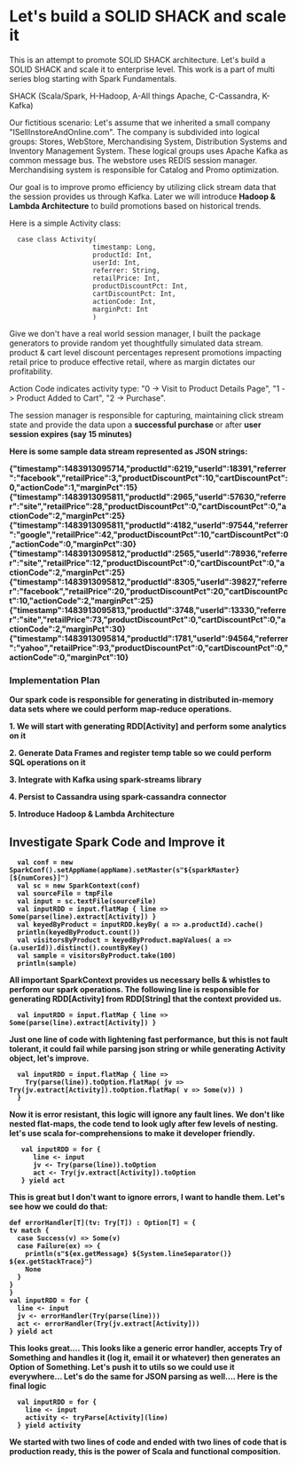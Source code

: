 <h1>Let's build a SOLID SHACK and scale it</h1>

This is an attempt to promote SOLID SHACK architecture. Let's build a SOLID SHACK and scale it to enterprise level.
This work is a part of multi series blog starting with Spark Fundamentals. 

SHACK (Scala/Spark, H-Hadoop, A-All things Apache, C-Cassandra, K-Kafka)

Our fictitious scenario: 
Let's assume that we inherited a small company "ISellInstoreAndOnline.com". The company is subdivided into logical groups: Stores, WebStore, Merchandising System, Distribution Systems and Inventory Management System.
These logical groups uses Apache Kafka as common message bus. The webstore uses REDIS session manager. Merchandising system is responsible for Catalog and Promo optimization.

Our goal is to improve promo efficiency by utilizing click stream data that the session provides us through Kafka. 
Later we will introduce <b>Hadoop & Lambda Architecture</b> to build promotions based on historical trends.   

Here is a simple Activity class:

      case class Activity(
                         timestamp: Long,
                         productId: Int,
                         userId: Int,
                         referrer: String,
                         retailPrice: Int,
                         productDiscountPct: Int,
                         cartDiscountPct: Int,
                         actionCode: Int,
                         marginPct: Int
                         )

Give we don't have a real world session manager, I built the package generators to provide random yet thoughtfully simulated data stream. 
product & cart level discount percentages represent promotions impacting retail price to produce effective retail, where as margin dictates our profitability.

Action Code indicates activity type: "0 -> Visit to Product Details Page", "1 -> Product Added to Cart", "2 -> Purchase". 

The session manager is responsible for capturing, maintaining click stream state and provide the data upon a <b> successful purchase </b> or after <b>user session expires (say 15 minutes)

Here is some sample data stream represented as JSON strings:

{"timestamp":1483913095714,"productId":6219,"userId":18391,"referrer":"facebook","retailPrice":3,"productDiscountPct":10,"cartDiscountPct":0,"actionCode":1,"marginPct":15}
{"timestamp":1483913095811,"productId":2965,"userId":57630,"referrer":"site","retailPrice":28,"productDiscountPct":0,"cartDiscountPct":0,"actionCode":2,"marginPct":25}
{"timestamp":1483913095811,"productId":4182,"userId":97544,"referrer":"google","retailPrice":42,"productDiscountPct":10,"cartDiscountPct":0,"actionCode":0,"marginPct":30}
{"timestamp":1483913095812,"productId":2565,"userId":78936,"referrer":"site","retailPrice":12,"productDiscountPct":0,"cartDiscountPct":0,"actionCode":2,"marginPct":25}
{"timestamp":1483913095812,"productId":8305,"userId":39827,"referrer":"facebook","retailPrice":20,"productDiscountPct":20,"cartDiscountPct":10,"actionCode":2,"marginPct":25}
{"timestamp":1483913095813,"productId":3748,"userId":13330,"referrer":"site","retailPrice":73,"productDiscountPct":0,"cartDiscountPct":0,"actionCode":2,"marginPct":30}
{"timestamp":1483913095814,"productId":1781,"userId":94564,"referrer":"yahoo","retailPrice":93,"productDiscountPct":0,"cartDiscountPct":0,"actionCode":0,"marginPct":10}

<h3>Implementation Plan</h3>

Our spark code is responsible for generating in distributed in-memory data sets where we could perform map-reduce operations. 
<p> 1. We will start with generating RDD[Activity] and perform some analytics on it </p>
<p> 2. Generate Data Frames and register temp table so we could perform SQL operations on it </p>
<p> 3. Integrate with Kafka using spark-streams library </p>
<p> 4. Persist to Cassandra using spark-cassandra connector </p>
<p> 5. Introduce Hadoop & Lambda Architecture </p>

<h2>Investigate Spark Code and Improve it </h2>

      val conf = new SparkConf().setAppName(appName).setMaster(s"${sparkMaster}[${numCores}]")
      val sc = new SparkContext(conf)
      val sourceFile = tmpFile
      val input = sc.textFile(sourceFile)
      val inputRDD = input.flatMap { line => Some(parse(line).extract[Activity]) }
      val keyedByProduct = inputRDD.keyBy( a => a.productId).cache()
      println(keyedByProduct.count())
      val visitorsByProduct = keyedByProduct.mapValues( a => (a.userId)).distinct().countByKey()
      val sample = visitorsByProduct.take(100)
      println(sample)

All important SparkContext provides us necessary bells & whistles to perform our spark operations.
The following line is responsible for generating RDD[Activity] from RDD[String] that the context provided us.

      val inputRDD = input.flatMap { line => Some(parse(line).extract[Activity]) }

Just one line of code with lightening fast performance, but this is not fault tolerant, it could fail while parsing json string or while generating Activity object, let's improve.

      val inputRDD = input.flatMap { line =>
        Try(parse(line)).toOption.flatMap( jv => Try(jv.extract[Activity]).toOption.flatMap( v => Some(v)) )
      }

Now it is error resistant, this logic will ignore any fault lines. 
We don't like nested flat-maps, the code tend to look ugly after few levels of nesting. let's use scala for-comprehensions to make it developer friendly.
   
       val inputRDD = for {
          line <- input
          jv <- Try(parse(line)).toOption
          act <- Try(jv.extract[Activity]).toOption
       } yield act
       
This is great but I don't want to ignore errors, I want to handle them. Let's see how we could do that:

    def errorHandler[T](tv: Try[T]) : Option[T] = {
    tv match {
      case Success(v) => Some(v)
      case Failure(ex) => {
        println(s"${ex.getMessage} ${System.lineSeparator()} ${ex.getStackTrace}")
        None
      }
    }
    }  
    val inputRDD = for {
      line <- input
      jv <- errorHandler(Try(parse(line)))
      act <- errorHandler(Try(jv.extract[Activity]))
    } yield act

  This looks great.... This looks like a generic error handler, accepts Try of Something and handles it (log it, email it or whatever) then generates an Option of Something.
  Let's push it to utils so we could use it everywhere... Let's do the same for JSON parsing as well.... Here is the final logic
     
     
      val inputRDD = for {
        line <- input
        activity <- tryParse[Activity](line)
      } yield activity

 
We started with two lines of code and ended with two lines of code that is production ready, this is the power of Scala and functional composition.


